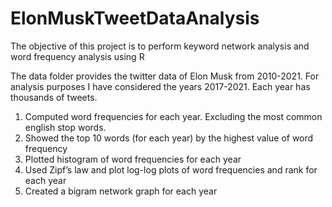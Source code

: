 # ElonMuskTweetDataAnalysis
The objective of this project is to perform keyword network analysis and word frequency analysis using R


The data folder provides the twitter data of Elon Musk from 2010-2021. For analysis purposes I have considered
the years 2017-2021. Each year has thousands of tweets. 
1. Computed word frequencies for each year. Excluding the most common english stop words.
2. Showed the top 10 words (for each year) by the highest value of word frequency
3. Plotted histogram of word frequencies for each year
4. Used Zipf’s law and plot log-log plots of word frequencies and rank for each year
5. Created a bigram network graph for each year
